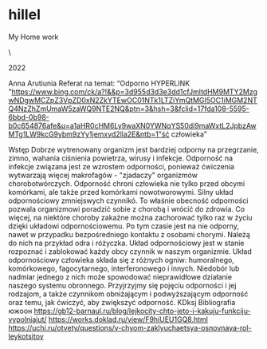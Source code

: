 # hillel
My Home work

\


2022

Anna Arutiunia
 Referat  na temat: “Odporno HYPERLINK "https://www.bing.com/ck/a?!&&p=3d955d3d3e3dd1cfJmltdHM9MTY2MzgwNDgwMCZpZ3VpZD0xN2ZkYTEwOC01NTk1LTZiYmQtMGI5OC1iMGM2NTQ4NzZhZmUmaW5zaWQ9NTE2NQ&ptn=3&hsh=3&fclid=17fda108-5595-6bbd-0b98-b0c654876afe&u=a1aHR0cHM6Ly9waXN0YWNqYS50di9maWxtL2JpbzAwMTg1LW9kcG9ybm9zYy1jemxvd2lla2E&ntb=1"ść człowieka”

Wstęp
Dobrze wytrenowany organizm jest bardziej odporny na przegrzanie, zimno, wahania ciśnienia powietrza, wirusy i infekcje. Odporność na infekcje związana jest ze wzrostem odporności, ponieważ ćwiczenia wytwarzają więcej makrofagów - "zjadaczy" organizmów chorobotwórczych. Odporność chroni człowieka nie tylko przed obcymi komórkami, ale także przed komórkami nowotworowymi. Silny układ odpornościowy zmniejswych czynnikó. To właśnie obecność odporności pozwala organizmowi poradzić sobie z chorobą i wrócić do zdrowia. Co więcej, na niektóre choroby zakaźne można zachorować tylko raz w życiu dzięki układowi odpornościowemu. Po tym czasie jest na nie odporny, nawet w przypadku bezpośredniego kontaktu z osobami chorymi. Należą do nich na przykład odra i różyczka.
Układ odpornościowy jest w stanie rozpoznać i zablokować każdy obcy czynnik w naszym organizmie. Układ odpornościowy człowieka składa się z różnych ogniw: humoralnego, komórkowego, fagocytarnego, interferonowego i innych. Niedobór lub nadmiar jednego z nich może spowodować nieprawidłowe działanie naszego systemu obronnego.
Przyjrzyjmy się pojęciu odporności i jej rodzajom, a także czynnikom obniżającym i podwyższającym odporność oraz temu, jak ćwiczyć, aby zwiększyć odporność.
KDksj
Bibliografia
южоон
https://gb12-barnaul.ru/blog/lejkocity-chto-jeto-i-kakuju-funkciju-vypolnjajut/
https://works.doklad.ru/view/F9hiUEU1GQ8.html
https://uchi.ru/otvety/questions/v-chyom-zaklyuchaetsya-osnovnaya-rol-leykotsitov
